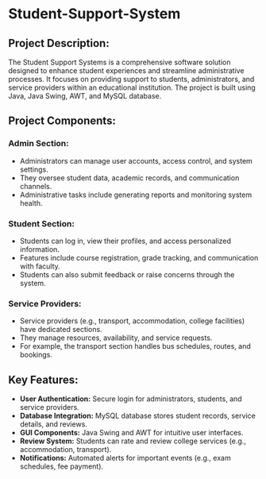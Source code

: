 # <h1>Student-Support-System</h1>
<h2>Project Description:</h2> The Student Support Systems is a comprehensive software solution designed to enhance student experiences and streamline administrative processes. It focuses on providing support to students, administrators, and service providers within an educational institution. The project is built using Java, Java Swing, AWT, and MySQL database.</h2>

<h2>Project Components:</h2>

<h3>Admin Section:</h3>
<ul>
<li>Administrators can manage user accounts, access control, and system settings.</li>
<li>They oversee student data, academic records, and communication channels.</li>
<li>Administrative tasks include generating reports and monitoring system health.</li>
</ul>
<h3>Student Section:</h3>
<ul>
<li>Students can log in, view their profiles, and access personalized information.</li>
<li>Features include course registration, grade tracking, and communication with faculty.</li>
<li>Students can also submit feedback or raise concerns through the system.</li>
</ul>
<h3>Service Providers:</h3>
<ul>
<li>Service providers (e.g., transport, accommodation, college facilities) have dedicated sections.</li>
<li>They manage resources, availability, and service requests.</li>
<li>For example, the transport section handles bus schedules, routes, and bookings.</li>
</ul>
<h2>Key Features:</h2>
<ul>
<li><b>User Authentication:</b> Secure login for administrators, students, and service providers.</li>
<li><b>Database Integration:</b> MySQL database stores student records, service details, and reviews.</li>
<li><b>GUI Components:</b> Java Swing and AWT for intuitive user interfaces.</li>
<li><b>Review System:</b> Students can rate and review college services (e.g., accommodation, transport).</li>
<li><b>Notifications:</b> Automated alerts for important events (e.g., exam schedules, fee payment).</li>
</ul>
